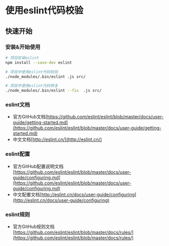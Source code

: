 # 使用eslint代码校验

## 快速开始

### 安装&开始使用

```sh
# 项目安装eslint
npm install --save-dev eslint

# 项目中使用eslint代码校验
./node_modules/.bin/eslint .js src/

# 项目中使用eslint代码修复
./node_modules/.bin/eslint --fix  .js src/

```

### eslint文档
- 官方GitHub文档[https://github.com/eslint/eslint/blob/master/docs/user-guide/getting-started.md](https://github.com/eslint/eslint/blob/master/docs/user-guide/getting-started.md)
- 中文文档[http://eslint.cn/](http://eslint.cn/)


### eslint配置

- 官方GitHub配置说明文档[https://github.com/eslint/eslint/blob/master/docs/user-guide/configuring.md](https://github.com/eslint/eslint/blob/master/docs/user-guide/configuring.md)
- 中文配置文档[http://eslint.cn/docs/user-guide/configuring](http://eslint.cn/docs/user-guide/configuring)


### eslint规则
- 官方GitHub规则文档[https://github.com/eslint/eslint/blob/master/docs/rules/](https://github.com/eslint/eslint/blob/master/docs/rules/)






